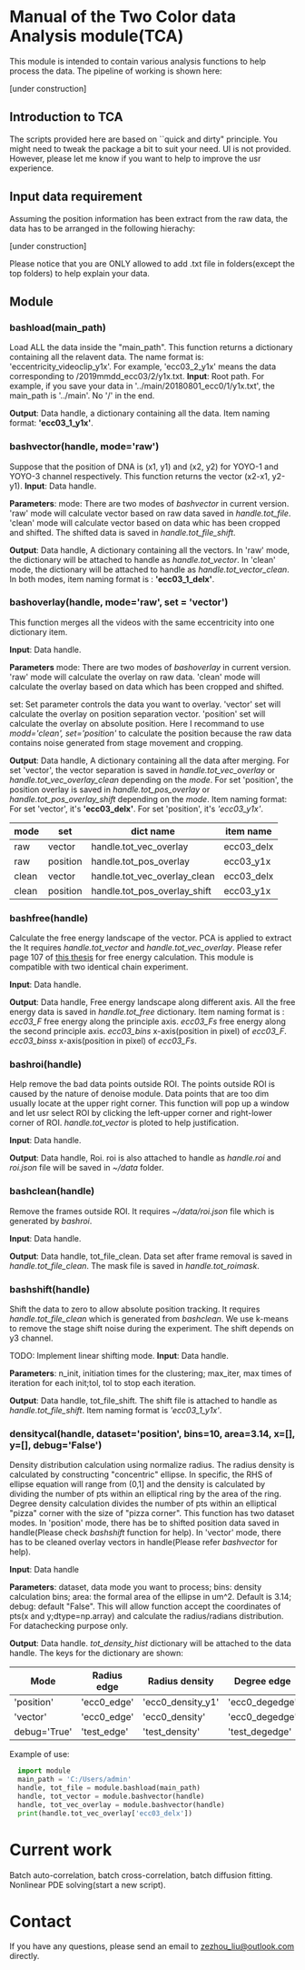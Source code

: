# Manual of the Two Color data Analysis module(TCA)
  This module is intended to contain various analysis functions to help process the data. The pipeline of working is shown here:

  [under construction]

## Introduction to TCA
  The scripts provided here are based on ``quick and dirty" principle. You might need to tweak the package a bit to suit your need. UI is not provided. However, please let me know if you want to help to improve the usr experience.

## Input data requirement
  Assuming the position information has been extract from the raw data, the data has to be arranged in the following hierachy:

  [under construction]

  Please notice that you are ONLY allowed to add .txt file in folders(except the top folders) to help explain your data.
## Module

### bashload(main_path)
Load ALL the data inside the "main_path". This function returns a dictionary containing all the relavent data. The name format is: 'eccentricity_videoclip_y1x'. For example, 'ecc03_2_y1x' means the data corresponding to /2019mmdd_ecc03/2/y1x.txt.
**Input**: Root path. For example, if you save your data in '../main/20180801_ecc0/1/y1x.txt', the main_path is '../main'. No '/' in the end.

**Output**: Data handle, a dictionary containing all the data. Item naming format: **'ecc03_1_y1x'**.

### bashvector(handle, mode='raw')
Suppose that the position of DNA is (x1, y1) and (x2, y2) for YOYO-1 and YOYO-3 channel respectively.
This function returns the vector (x2-x1, y2-y1).
**Input**: Data handle.

**Parameters**:
mode: There are two modes of *bashvector* in current version. 'raw' mode will calculate vector based on raw data saved in *handle.tot_file*. 'clean' mode will calculate vector based on data whic has been cropped and shifted. The shifted data is saved in *handle.tot_file_shift*.

**Output**: Data handle, A dictionary containing all the vectors. In 'raw' mode, the dictionary will be attached to handle as *handle.tot_vector*. In 'clean' mode, the dictionary will be attached to handle as *handle.tot_vector_clean*. In both modes, item naming format is : **'ecc03_1_delx'**.

### bashoverlay(handle, mode='raw', set = 'vector')
This function merges all the videos with the same eccentricity into one dictionary item.

**Input**: Data handle.

**Parameters**
mode: There are two modes of *bashoverlay* in current version. 'raw' mode will calculate the overlay on raw data. 'clean' mode will calculate the overlay based on data which has been cropped and shifted.  

set: Set parameter controls the data you want to overlay. 'vector' set will calculate the overlay on position separation vector. 'position' set will calculate the overlay on absolute position. Here I recommand to use *modd='clean', set='position'* to calculate the position because the raw data contains noise generated from stage movement and cropping.

**Output**: Data handle, A dictionary containing all the data after merging. For set 'vector', the vector separation is saved in *handle.tot_vec_overlay* or *handle.tot_vec_overlay_clean* depending on the *mode*. For set 'position', the position overlay is saved in *handle.tot_pos_overlay* or *handle.tot_pos_overlay_shift* depending on the *mode*. Item naming format: For set 'vector', it's **'ecc03_delx'**. For set 'position', it's *'ecc03_y1x'*.

| mode  | set      | dict name                    | item name  |
|-------|----------|------------------------------|------------|
| raw   | vector   | handle.tot_vec_overlay       | ecc03_delx |
| raw   | position | handle.tot_pos_overlay       | ecc03_y1x  |
| clean | vector   | handle.tot_vec_overlay_clean | ecc03_delx |
| clean | position | handle.tot_pos_overlay_shift | ecc03_y1x  |

### bashfree(handle)
Calculate the free energy landscape of the vector. PCA is applied to extract the It requires *handle.tot_vector* and *handle.tot_vec_overlay*. Please refer page 107 of [this thesis](https://pdfs.semanticscholar.org/bb60/688e23a2057fa7e27d12c9e29a3bfbe66264.pdf) for free energy calculation. This module is compatible with two identical chain experiment.

**Input**: Data handle.

**Output**: Data handle, Free energy landscape along different axis. All the free energy data is saved in *handle.tot_free* dictionary. Item naming format is : *ecc03_F* free energy along the principle axis. *ecc03_Fs* free energy along the second principle axis. *ecc03_bins* x-axis(position in pixel) of *ecc03_F*. *ecc03_binss* x-axis(position in pixel) of *ecc03_Fs*.

### bashroi(handle)
Help remove the bad data points outside ROI. The points outside ROI is caused by the nature of denoise module. Data points that are too dim usually locate at the upper right corner. This function will pop up a window and let usr select ROI by clicking the left-upper corner and right-lower corner of ROI. *handle.tot_vector* is ploted to help justification.

**Input**: Data handle.

**Output**: Data handle, Roi. roi is also attached to handle as *handle.roi* and *roi.json* file will be saved in *~/data* folder.

### bashclean(handle)
Remove the frames outside ROI. It requires *~/data/roi.json* file which is generated by *bashroi*.

**Input**: Data handle.

**Output**: Data handle, tot_file_clean. Data set after frame removal is saved in *handle.tot_file_clean*. The mask file is saved in *handle.tot_roimask*.

### bashshift(handle)
Shift the data to zero to allow absolute position tracking. It requires *handle.tot_file_clean* which is generated from *bashclean*. We use k-means to remove the stage shift noise during the experiment. The shift depends on y3 channel.

TODO: Implement linear shifting mode.
**Input**: Data handle.

**Parameters**: n_init, initiation times for the clustering; max_iter, max times of iteration for each init;tol, tol to stop each iteration.

**Output**: Data handle, tot_file_shift. The shift file is attached to handle as *handle.tot_file_shift*. Item naming format is *'ecc03_1_y1x'*.

### densitycal(handle, dataset='position', bins=10, area=3.14, x=[], y=[], debug='False')
Density distribution calculation using normalize radius. The radius density is calculated by constructing "concentric" ellipse. In specific, the RHS of ellipse equation will range from (0,1] and the density is calculated by dividing the number of pts within an elliptical ring by the area of the ring. Degree density calculation divides the number of pts within an elliptical "pizza" corner with the size of "pizza corner". This function has two dataset modes. In 'position' mode, there has be to shifted position data saved in handle(Please check *bashshift* function for help).  In 'vector' mode, there has to be cleaned overlay vectors in handle(Please refer *bashvector* for help).

**Input**: Data handle

**Parameters**: dataset, data mode you want to process; bins: density calculation bins; area: the formal area of the ellipse in um^2. Default is 3.14; debug: default "False". This will allow function accept the coordinates of pts(x and y;dtype=np.array) and calculate the radius/radians distribution. For datachecking purpose only.

**Output**: Data handle. *tot_density_hist* dictionary will be attached to the data handle. The keys for the dictionary are shown:

| Mode         | Radius edge | Radius density    | Degree edge    | Degree density       |
|--------------|-------------|-------------------|----------------|----------------------|
| 'position'   | 'ecc0_edge' | 'ecc0_density_y1' | 'ecc0_degedge' | 'ecc0_degdensity_y1' |
| 'vector'     | 'ecc0_edge' | 'ecc0_density'    | 'ecc0_degedge' | 'ecc0_degdensity'    |
| debug='True' | 'test_edge' | 'test_density'    | 'test_degedge' | 'test_degdensity'    |


Example of use:
```python
  import module
  main_path = 'C:/Users/admin'
  handle, tot_file = module.bashload(main_path)
  handle, tot_vector = module.bashvector(handle)
  handle, tot_vec_overlay = module.bashvector(handle)
  print(handle.tot_vec_overlay['ecc03_delx'])
```

# Current work
Batch auto-correlation, batch cross-correlation, batch diffusion fitting.
Nonlinear PDE solving(start a new script). 
# Contact
If you have any questions, please send an email to zezhou_liu@outlook.com directly.
